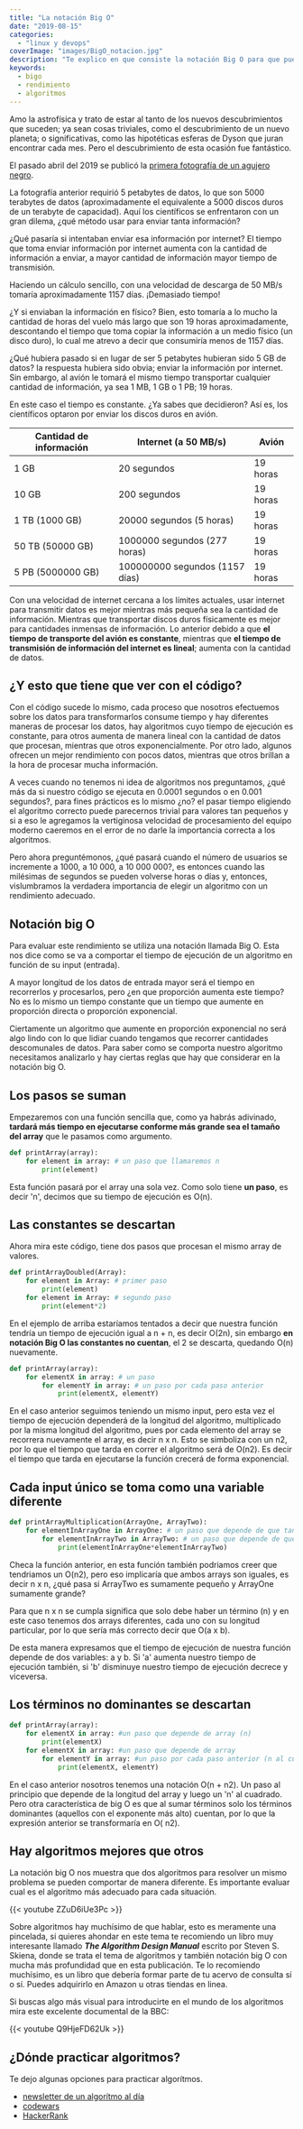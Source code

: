 ```yaml
---
title: "La notación Big O"
date: "2019-08-15"
categories: 
  - "linux y devops"
coverImage: "images/BigO_notacion.jpg"
description: "Te explico en que consiste la notación Big O para que puedas mejorar la eficiencia de tus algoritmos en tus aplicaciones."
keywords:
  - bigo
  - rendimiento
  - algoritmos
---
```


Amo la astrofísica y trato de estar al tanto de los nuevos descubrimientos que suceden; ya sean cosas triviales, como el descubrimiento de un nuevo planeta; o significativas, como las hipotéticas esferas de Dyson que juran encontrar cada mes. Pero el descubrimiento de esta ocasión fue fantástico. 

El pasado abril del 2019 se publicó la [primera fotografía de un agujero negro](https://www.bbc.com/mundo/noticias-47880446). 

La fotografía anterior requirió 5 petabytes de datos, lo que son 5000 terabytes de datos (aproximadamente el equivalente a 5000 discos duros de un terabyte de capacidad). Aquí los científicos se enfrentaron con un gran dilema, ¿qué método usar para enviar tanta información?

¿Qué pasaría si intentaban enviar esa información por internet? El tiempo que toma enviar información por internet aumenta con la cantidad de información a enviar, a mayor cantidad de información mayor tiempo de transmisión. 

Haciendo un cálculo sencillo, con una velocidad de descarga de 50 MB/s tomaría aproximadamente 1157 días. ¡Demasiado tiempo!

¿Y si enviaban la información en físico? Bien, esto tomaría a lo mucho la cantidad de horas del vuelo más largo que son 19 horas aproximadamente, descontando el tiempo que toma copiar la información a un medio físico (un disco duro), lo cual me atrevo a decir que consumiría menos de 1157 días.

¿Qué hubiera pasado si en lugar de ser 5 petabytes hubieran sido 5 GB de datos? la respuesta hubiera sido obvia; enviar la información por internet. Sin embargo, al avión le tomará el mismo tiempo transportar cualquier cantidad de información, ya sea 1 MB, 1 GB o 1 PB; 19 horas. 

En este caso el tiempo es constante. ¿Ya sabes que decidieron? Así es, los científicos optaron por enviar los discos duros en avión.

| Cantidad de información | Internet (a 50 MB/s)           | Avión    |
| ----------------------- | ------------------------------ | -------- |
| 1 GB                    | 20 segundos                    | 19 horas |
| 10 GB                   | 200 segundos                   | 19 horas |
| 1 TB (1000 GB)          | 20000 segundos (5 horas)       | 19 horas |
| 50 TB (50000 GB)        | 1000000 segundos (277 horas)   | 19 horas |
| 5 PB (5000000 GB)       | 100000000 segundos (1157 días) | 19 horas |

Con una velocidad de internet cercana a los límites actuales, usar internet para transmitir datos es mejor mientras más pequeña sea la cantidad de información. Mientras que transportar discos duros físicamente es mejor para cantidades inmensas de información. Lo anterior debido a que **el tiempo de transporte del avión es constante**, mientras que **el tiempo de transmisión de información del internet es lineal**; aumenta con la cantidad de datos.

## ¿Y esto que tiene que ver con el código?

Con el código sucede lo mismo, cada proceso que nosotros efectuemos sobre los datos para transformarlos consume tiempo y hay diferentes maneras de procesar los datos, hay algoritmos cuyo tiempo de ejecución es constante, para otros aumenta de manera lineal con la cantidad de datos que procesan, mientras que otros exponencialmente. Por otro lado, algunos ofrecen un mejor rendimiento con pocos datos, mientras que otros brillan a la hora de procesar mucha información.

A veces cuando no tenemos ni idea de algoritmos nos preguntamos, ¿qué más da si nuestro código se ejecuta en 0.0001 segundos o en 0.001 segundos?, para fines prácticos es lo mismo ¿no? el pasar tiempo eligiendo el algoritmo correcto puede parecernos trivial para valores tan pequeños y si a eso le agregamos la vertiginosa velocidad de procesamiento del equipo moderno caeremos en el error de no darle la importancia correcta a los algoritmos. 

Pero ahora preguntémonos, ¿qué pasará cuando el número de usuarios se incremente a 1000, a 10 000, a 10 000 000?, es entonces cuando las milésimas de segundos se pueden volverse horas o días y, entonces, vislumbramos la verdadera importancia de elegir un algoritmo con un rendimiento adecuado.

## Notación big O

Para evaluar este rendimiento se utiliza una notación llamada Big O. Esta nos dice como se va a comportar el tiempo de ejecución de un algoritmo en función de su input (entrada).

A mayor longitud de los datos de entrada mayor será el tiempo en recorrerlos y procesarlos, pero ¿en que proporción aumenta este tiempo? No es lo mismo un tiempo constante que un tiempo que aumente en proporción directa o proporción exponencial. 

Ciertamente un algoritmo que aumente en proporción exponencial no será algo lindo con lo que lidiar cuando tengamos que recorrer cantidades descomunales de datos. Para saber como se comporta nuestro algoritmo necesitamos analizarlo y hay ciertas reglas que hay que considerar en la notación big O.

## Los pasos se suman

Empezaremos con una función sencilla que, como ya habrás adivinado, **tardará más tiempo en ejecutarse conforme más grande sea el tamaño del array** que le pasamos como argumento.

```python
def printArray(array):
    for element in array: # un paso que llamaremos n
        print(element)
```

Esta función pasará por el array una sola vez. Como solo tiene **un paso**, es decir 'n', decimos que su tiempo de ejecución es O(n).

## Las constantes se descartan

Ahora mira este código, tiene dos pasos que procesan el mismo array de valores.

```python
def printArrayDoubled(Array):
    for element in Array: # primer paso
        print(element)
    for element in Array: # segundo paso
        print(element*2)
```

En el ejemplo de arriba estaríamos tentados a decir que nuestra función tendría un tiempo de ejecución igual a n + n, es decir O(2n), sin embargo **en notación Big O las constantes no cuentan**, el 2 se descarta, quedando O(n) nuevamente.

```python
def printArray(array):
    for elementX in array: # un paso
        for elementY in array: # un paso por cada paso anterior
            print(elementX, elementY)
```

En el caso anterior seguimos teniendo un mismo input, pero esta vez el tiempo de ejecución dependerá de la longitud del algoritmo, multiplicado por la misma longitud del algoritmo, pues por cada elemento del array se recorrera nuevamente el array, es decir n x n. Esto se simboliza con un n2, por lo que el tiempo que tarda en correr el algoritmo será de O(n2). Es decir el tiempo que tarda en ejecutarse la función crecerá de forma exponencial.

## Cada input único se toma como una variable diferente

```python
def printArrayMultiplication(ArrayOne, ArrayTwo):
    for elementInArrayOne in ArrayOne: # un paso que depende de que tan largo es ArrayOne
        for elementInArrayTwo in ArrayTwo: # un paso que depende de que tan largo ArrayTwo
            print(elementInArrayOne*elementInArrayTwo)
```

Checa la función anterior, en esta función también podriamos creer que tendriamos un O(n2), pero eso implicaría que ambos arrays son iguales, es decir n x n, ¿qué pasa si ArrayTwo es sumamente pequeño y ArrayOne sumamente grande? 

Para que n x n se cumpla significa que solo debe haber un término (n) y en este caso tenemos dos arrays diferentes, cada uno con su longitud particular, por lo que sería más correcto decir que O(a x b).

De esta manera expresamos que el tiempo de ejecución de nuestra función depende de dos variables: a y b. Si 'a' aumenta nuestro tiempo de ejecución también, si 'b' disminuye nuestro tiempo de ejecución decrece y viceversa.

## Los términos no dominantes se descartan

```python
def printArray(array):
    for elementX in array: #un paso que depende de array (n)
        print(elementX)
    for elementX in array: #un paso que depende de array 
        for elementY in array: #un paso por cada paso anterior (n al cuadrado)
            print(elementX, elementY)
```

En el caso anterior nosotros tenemos una notación O(n + n2). Un paso al principio que depende de la longitud del array y luego un 'n' al cuadrado. Pero otra característica de big O es que al sumar términos solo los términos dominantes (aquellos con el exponente más alto) cuentan, por lo que la expresión anterior se transformaría en O( n2).

## Hay algoritmos mejores que otros

La notación big O nos muestra que dos algoritmos para resolver un mismo problema se pueden comportar de manera diferente. Es importante evaluar cual es el algoritmo más adecuado para cada situación.

{{< youtube ZZuD6iUe3Pc >}}

Sobre algoritmos hay muchísimo de que hablar, esto es meramente una pincelada, si quieres ahondar en este tema te recomiendo un libro muy interesante llamado **_The Algorithm Design Manual_** escrito por Steven S. Skiena, donde se trata el tema de algoritmos y también notación big O con mucha más profundidad que en esta publicación. Te lo recomiendo muchísimo, es un libro que debería formar parte de tu acervo de consulta sí o sí. Puedes adquirirlo en Amazon u otras tiendas en linea.

Si buscas algo más visual para introducirte en el mundo de los algoritmos mira este excelente documental de la BBC:

{{< youtube Q9HjeFD62Uk >}}

## ¿Dónde practicar algoritmos?

Te dejo algunas opciones para practicar algorítmos.

* [newsletter de un algorítmo al día](/un-problema-de-algoritmos-al-dia/) 
* [codewars](/top-5-problemas-de-algoritmos-favoritos-en-codewars/)
* [HackerRank](https://www.hackerrank.com/)

